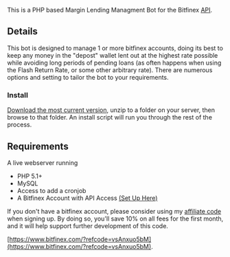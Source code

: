 This is a PHP based Margin Lending Managment Bot for the Bitfinex [API](https://bitfinex.com/pages/api).

## Details
This bot is designed to manage 1 or more bitfinex accounts, doing its best to keep any money in the "depost" wallet lent out at the highest rate possible while avoiding long periods of pending loans (as often happens when using the Flash Return Rate, or some other arbitrary rate).  There are numerous options and setting to tailor the bot to your requirements.

### Install

[Download the most current version](https://github.com/HFenter/MarginBot/archive/master.zip), unzip to a folder on your server, then browse to that folder.  An install script will run you through the rest of the process.

## Requirements

A live webserver running
* PHP 5.1+
* MySQL
* Access to add a cronjob
* A Bitfinex Account with API Access [(Set Up Here)](https://www.bitfinex.com/account/api)

If you don't have a bitfinex account, please consider using my [affiliate code](https://www.bitfinex.com/?refcode=vsAnxuo5bM) when signing up.  By doing so, you'll save 10% on all fees for the first month, and it will help support further development of this code.

[https://www.bitfinex.com/?refcode=vsAnxuo5bM](https://www.bitfinex.com/?refcode=vsAnxuo5bM).